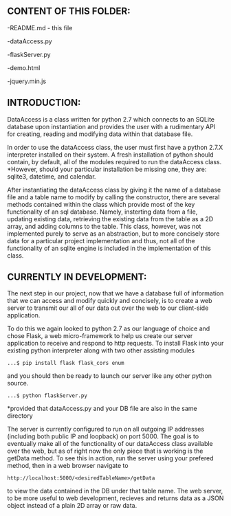 CONTENT OF THIS FOLDER:
-------------------------------------------------------------------------------

-README.md - this file

-dataAccess.py

-flaskServer.py

-demo.html

-jquery.min.js


INTRODUCTION:
--------------------------------------------------------------------------------
DataAccess is a class written for python 2.7 which connects to an SQLite 
database upon instantiation and provides the user with a rudimentary API for 
creating, reading and modifying data within that database file. 

In order to use the dataAccess class, the user must first have a python 2.7.X 
interpreter installed on their system.  A fresh installation of python should 
contain, by default, all of the modules required to run the dataAccess class. 
*However, should your particular installation be missing one, they are: sqlite3,
datetime, and calendar. 

After instantiating the dataAccess class by giving it the name of a database 
file and a table name to modify by calling the constructor, there are several 
methods contained within the class which provide most of the key functionality
of an sql database. Namely, insterting data from a file, updating existing data,
retrieving the existing data from the table as a 2D array, and adding columns to
the table.  This class, however, was not implemented purely to serve as an 
abstraction, but to more concisely store data for a particular project 
implementation and thus, not all of the functionality of an sqlite engine is 
included in the implementation of this class. 


CURRENTLY IN DEVELOPMENT:
--------------------------------------------------------------------------------
The next step in our project, now that we have a database full of information
that we can access and modify quickly and concisely, is to create a web server 
to transmit our all of our data out over the web to our client-side application.

To do this we again looked to python 2.7 as our language of choice and chose
Flask, a web micro-framework to help us create our server application to receive
and respond to http requests.  To install Flask into your existing python 
interpreter along with two other assisting modules
	
	...$ pip install flask flask_cors enum

and you should then be ready to launch our server like any other python source.

	...$ python flaskServer.py
	
*provided that dataAccess.py and your DB file are also in the same directory

The server is currently configured to run on all outgoing IP addresses 
(including both public IP and loopback) on port 5000.  The goal is to eventually
make all of the functionality of our dataAccess class available over the web, 
but as of right now the only piece that is working is the getData method. To see 
this in action, run the server using your prefered method, then in a web browser
navigate to 
	
	http://localhost:5000/<desiredTableName>/getData

to view the data contained in the DB under that table name.  The web server, to 
be more useful to web development, recieves and returns data as a JSON object 
instead of a plain 2D array or raw data.
